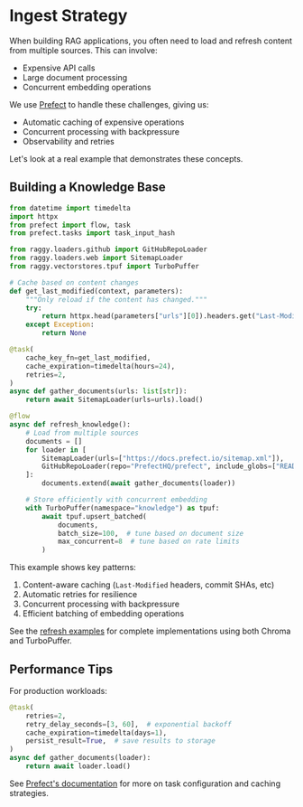 # Ingest Strategy

When building RAG applications, you often need to load and refresh content from multiple sources. This can involve:
- Expensive API calls
- Large document processing
- Concurrent embedding operations

We use [Prefect](https://docs.prefect.io) to handle these challenges, giving us:

- Automatic caching of expensive operations
- Concurrent processing with backpressure
- Observability and retries

Let's look at a real example that demonstrates these concepts.

## Building a Knowledge Base

```python
from datetime import timedelta
import httpx
from prefect import flow, task
from prefect.tasks import task_input_hash

from raggy.loaders.github import GitHubRepoLoader
from raggy.loaders.web import SitemapLoader
from raggy.vectorstores.tpuf import TurboPuffer

# Cache based on content changes
def get_last_modified(context, parameters):
    """Only reload if the content has changed."""
    try:
        return httpx.head(parameters["urls"][0]).headers.get("Last-Modified", "")
    except Exception:
        return None

@task(
    cache_key_fn=get_last_modified,
    cache_expiration=timedelta(hours=24),
    retries=2,
)
async def gather_documents(urls: list[str]):
    return await SitemapLoader(urls=urls).load()

@flow
async def refresh_knowledge():
    # Load from multiple sources
    documents = []
    for loader in [
        SitemapLoader(urls=["https://docs.prefect.io/sitemap.xml"]),
        GitHubRepoLoader(repo="PrefectHQ/prefect", include_globs=["README.md"]),
    ]:
        documents.extend(await gather_documents(loader))

    # Store efficiently with concurrent embedding
    with TurboPuffer(namespace="knowledge") as tpuf:
        await tpuf.upsert_batched(
            documents,
            batch_size=100,  # tune based on document size
            max_concurrent=8  # tune based on rate limits
        )
```

This example shows key patterns:

1. Content-aware caching (`Last-Modified` headers, commit SHAs, etc)
2. Automatic retries for resilience
3. Concurrent processing with backpressure
4. Efficient batching of embedding operations

See the [refresh examples](https://github.com/zzstoatzz/raggy/tree/main/examples/refresh_vectorstore) for complete implementations using both Chroma and TurboPuffer.

## Performance Tips

For production workloads:
```python
@task(
    retries=2,
    retry_delay_seconds=[3, 60],  # exponential backoff
    cache_expiration=timedelta(days=1),
    persist_result=True,  # save results to storage
)
async def gather_documents(loader):
    return await loader.load()
```

See [Prefect's documentation](https://docs.prefect.io/latest/concepts/tasks/) for more on task configuration and caching strategies.